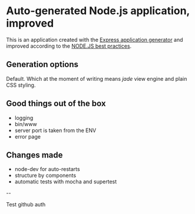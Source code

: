 # Auto-generated Node.js application, improved

This is an application created with the [Express application generator](https://expressjs.com/en/starter/generator.html) and improved according to the [NODE.JS best practices](https://github.com/i0natan/nodebestpractices).

## Generation options

Default. Which at the moment of writing means _jade_ view engine and plain CSS styling.

## Good things out of the box

- logging
- bin/www
- server port is taken from the ENV
- error page

## Changes made

- node-dev for auto-restarts
- structure by components
- automatic tests with mocha and supertest

--

Test github auth
